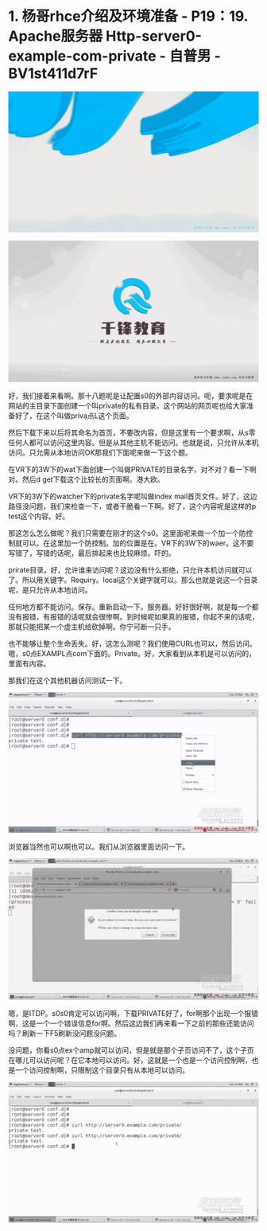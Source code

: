 # 1. 杨哥rhce介绍及环境准备 - P19：19. Apache服务器 Http-server0-example-com-private - 自普男 - BV1st411d7rF

![](img/71ea465b5721a0d171956ba238b51b0d_0.png)

![](img/71ea465b5721a0d171956ba238b51b0d_1.png)

好，我们接着来看啊。那十八题呢是让配置s0的外部内容访问。呃，要求呢是在网站的主目录下面创建一个叫private的私有目录。这个网站的网页呢也给大家准备好了，在这个叫做priva点L这个页面。

然后下载下来以后将其命名为首页，不要改内容，但是这里有一个要求啊，从s零任何人都可以访问这里内容。但是从其他主机不能访问。也就是说，只允许从本机访问。只允需从本地访问OK那我们下面呢来做一下这个题。

在VR下的3W下的wat下面创建一个叫做PRIVATE的目录名字，对不对？看一下啊对。然后d get下载这个比较长的页面啊。港大欧。

VR下的3W下的watcher下的private名字呢叫做index mail首页文件。好了，这边路径没问题，我们来检查一下，或者干脆看一下啊。好了，这个内容呢是这样的p test这个内容。好。

那这怎么怎么做呢？我们只需要在刚才的这个s0。这里面呢来做一个加一个防控制就可以。在这里加一个防控制。加的位置是在。VR下的3W下的waer。这不要写错了，写错的话呢，最后排起来也比较麻烦。吓的。

prirate目录。好，允许谁来访问呢？这边没有什么拒绝，只允许本机访问就可以了。所以用关键字。Requiry。local这个关键字就可以。那么也就是说这一个目录呢，是只允许从本地访问。

任何地方都不能访问。保存。重新启动一下。服务器。好好很好啊，就是每一个都没有报错，有报错的话呢就会很惨啊。到时候呢如果真的报错，你起不来的话呢，那就只能把某一个虚主机给砍掉啊。你宁可断一只手。

也不能够让整个生命丢失。好，这怎么测呢？我们使用CURL也可以，然后访问。嗯，s0点EXAMPL点com下面的。Private。好，大家看到从本机是可以访问的，里面有内容。

那我们在这个其他机器访问测试一下。

![](img/71ea465b5721a0d171956ba238b51b0d_3.png)

浏览器当然也可以啊也可以。我们从浏览器里面访问一下。

![](img/71ea465b5721a0d171956ba238b51b0d_5.png)

嗯，是ITDP。s0s0肯定可以访问啊，下载PRIVATE好了，for啊那个出现一个报错啊，这是一个一个错误信息for啊。然后这边我们再来看一下之前的那些还能访问吗？刷新一下F5刷新没问题没问题。

没问题，你看s0点ex个amp就可以访问，但是就是那个子页访问不了，这个子页在哪儿可以访问呢？在它本地可以访问。好，这就是一个也是一个访问控制啊，也是一个访问控制啊，只限制这个目录只有从本地可以访问。



![](img/71ea465b5721a0d171956ba238b51b0d_7.png)